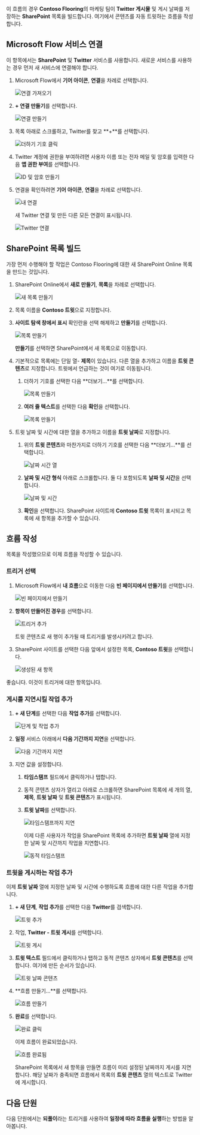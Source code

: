 이 흐름의 경우 **Contoso Flooring**의 마케팅 팀이 **Twitter 게시물** 및 게시 날짜를 저장하는 **SharePoint** 목록을 빌드합니다. 여기에서 콘텐츠를 자동 트윗하는 흐름을 작성합니다. 

## <a name="connect-microsoft-flow-services"></a>Microsoft Flow 서비스 연결
이 항목에서는 **SharePoint** 및 **Twitter** 서비스를 사용합니다. 새로운 서비스를 사용하는 경우 먼저 새 서비스에 연결해야 합니다. 

1. Microsoft Flow에서 **기어 아이콘**, **연결**을 차례로 선택합니다.
   
    ![연결 가져오기](./media/learning-push-notifications/2-get-connection.png) 
2. **+ 연결 만들기**를 선택합니다.
   
    ![연결 만들기](./media/learning-push-notifications/3-create-connection.png) 
3. 목록 아래로 스크롤하고, Twitter를 찾고 **+**를 선택합니다.
   
    ![더하기 기호 클릭](./media/learning-push-notifications/4-click-plus.png)
4. Twitter 계정에 권한을 부여하려면 사용자 이름 또는 전자 메일 및 암호를 입력한 다음 **앱 권한 부여**를 선택합니다.
   
    ![ID 및 암호 만들기](./media/learning-push-notifications/5-create-id-pswd.png)
5. 연결을 확인하려면 **기어 아이콘**, **연결**을 차례로 선택합니다.
   
    ![내 연결](./media/learning-push-notifications/6-my-connections.png)
   
    새 Twitter 연결 및 만든 다른 모든 연결이 표시됩니다. 
   
    ![Twitter 연결](./media/learning-push-notifications/7-twitter-connection.png)

## <a name="build-a-sharepoint-list"></a>SharePoint 목록 빌드
가장 먼저 수행해야 할 작업은 Contoso Flooring에 대한 새 SharePoint Online 목록을 만드는 것입니다. 

1. SharePoint Online에서 **새로 만들기**, **목록**을 차례로 선택합니다.
   
    ![새 목록 만들기](./media/learning-push-notifications/1-new-list.png)
2. 목록 이름을 **Contoso 트윗**으로 지정합니다. 
3. **사이트 탐색 창에서 표시** 확인란을 선택 해제하고 **만들기**를 선택합니다.
   
    ![목록 만들기](./media/learning-push-notifications/2-name-create-list.png)
   
    **만들기**를 선택하면 SharePoint에서 새 목록으로 이동합니다.
4. 기본적으로 목록에는 단일 열- **제목**이 있습니다. 다른 열을 추가하고 이름을 **트윗 콘텐츠**로 지정합니다. 트윗에서 언급하는 것이 여기로 이동됩니다. 
   
   1. 더하기 기호를 선택한 다음 **더보기...**를 선택합니다.
      
       ![목록 만들기](./media/learning-push-notifications/3-add-more-column-types.png)
   2. **여러 줄 텍스트**를 선택한 다음 **확인**을 선택합니다.
      
       ![목록 만들기](./media/learning-push-notifications/4-add-column.png)
5. 트윗 날짜 및 시간에 대한 열을 추가하고 이름을 **트윗 날짜**로 지정합니다.
   
   1. 위의 **트윗 콘텐츠**와 마찬가지로 더하기 기호를 선택한 다음 **더보기...**를 선택합니다.
      
       ![날짜 시간 열](./media/learning-push-notifications/5-date-time-col.png)
   2. **날짜 및 시간 형식** 아래로 스크롤합니다. 둘 다 포함되도록 **날짜 및 시간**을 선택합니다.
      
       ![날짜 및 시간](./media/learning-push-notifications/6-date-time-must-do.png)
   3. **확인**을 선택합니다. SharePoint 사이트에 **Contoso 트윗** 목록이 표시되고 목록에 새 항목을 추가할 수 있습니다.

## <a name="build-the-flow"></a>흐름 작성
목록을 작성했으므로 이제 흐름을 작성할 수 있습니다.

### <a name="choose-a-trigger"></a>트리거 선택
1. Microsoft Flow에서 **내 흐름**으로 이동한 다음 **빈 페이지에서 만들기**를 선택합니다.
   
    ![빈 페이지에서 만들기](./media/learning-push-notifications/8-create-from-blank.png)
2. **항목이 만들어진 경우**를 선택합니다.
   
    ![트리거 추가](./media/learning-push-notifications/9-add-trigger.png)
   
    트윗 콘텐츠로 새 행이 추가될 때 트리거를 발생시키려고 합니다.
3. SharePoint 사이트를 선택한 다음 앞에서 설정한 목록, **Contoso 트윗**을 선택합니다.
   
    ![생성된 새 항목](./media/learning-push-notifications/11-set-trigger.png)

좋습니다. 이것이 트리거에 대한 항목입니다.

### <a name="add-an-action-to-delay-posting"></a>게시를 지연시킬 작업 추가
1. **+ 새 단계**를 선택한 다음 **작업 추가**를 선택합니다. 
   
    ![단계 및 작업 추가](./media/learning-push-notifications/12-add-step-and-action.png)
2. **일정** 서비스 아래에서 **다음 기간까지 지연**을 선택합니다. 
   
    ![다음 기간까지 지연](./media/learning-push-notifications/13-delay-until-schedule.png)  
3. 지연 값을 설정합니다.
   
   1. **타임스탬프** 필드에서 클릭하거나 탭합니다. 
   2. 동적 콘텐츠 상자가 열리고 아래로 스크롤하면 SharePoint 목록에 세 개의 열, **제목**, **트윗 날짜** 및 **트윗 콘텐츠**가 표시됩니다.
   3. **트윗 날짜**를 선택합니다. 
      
       ![타임스탬프까지 지연](./media/learning-push-notifications/14-delay-until-timestamp.png)
      
       이제 다른 사용자가 작업을 SharePoint 목록에 추가하면 **트윗 날짜** 열에 지정한 날짜 및 시간까지 작업을 지연합니다.
      
       ![동적 타임스탬프](./media/learning-push-notifications/15-dynamic-timestamp.png)

### <a name="add-an-action-to-post-a-tweet"></a>트윗을 게시하는 작업 추가
이제 **트윗 날짜** 열에 지정한 날짜 및 시간에 수행하도록 흐름에 대한 다른 작업을 추가합니다.

1. **+ 새 단계**, **작업 추가**를 선택한 다음 **Twitter**를 검색합니다.
   
    ![트윗 추가](./media/learning-push-notifications/16-add-tweet.png) 
2. 작업, **Twitter - 트윗 게시**를 선택합니다.
   
    ![트윗 게시](./media/learning-push-notifications/17-post-tweet.png) 
3. **트윗 텍스트** 필드에서 클릭하거나 탭하고 동적 콘텐츠 상자에서 **트윗 콘텐츠**를 선택합니다. 여기에 만든 순서가 있습니다. 
   
    ![트윗 날짜 콘텐츠](./media/learning-push-notifications/18-tweet-date-content.png)
4. **흐름 만들기...**를 선택합니다.
   
    ![흐름 만들기](./media/learning-push-notifications/19-tiny-create.png) 
5. **완료**를 선택합니다.
   
    ![완료 클릭](./media/learning-push-notifications/19-click-done.png)
   
    이제 흐름이 완료되었습니다.
   
    ![흐름 완료됨](./media/learning-push-notifications/20-flow-is-done.png)
   
    SharePoint 목록에서 새 항목을 만들면 흐름이 미리 설정된 날짜까지 게시를 지연합니다. 해당 날짜가 충족되면 흐름에서 목록의 **트윗 콘텐츠** 열의 텍스트로 Twitter에 게시합니다.

## <a name="next-lesson"></a>다음 단원
다음 단원에서는 **되풀이**라는 트리거를 사용하여 **일정에 따라 흐름을 실행**하는 방법을 알아봅니다.

